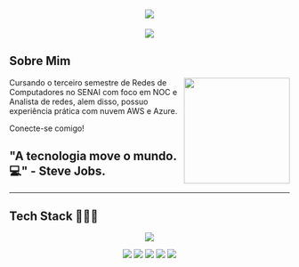<h1 align="center">
<img src="https://capsule-render.vercel.app/api?type=blur&height=300&color=gradient&text=Guilherme%20Coelho%20👾&fontColor=000000&fontSize=0&desc=BEM-VINDO%20AO%20MEU%20GITHUB&descAlign=50&descAlignY=69">
</h1>  

<p align="center">
  <img src="https://readme-typing-svg.herokuapp.com?font=Fira+Code&pause=1000&color=000000&width=435&lines=+Network+Analyst+%7C+NOC+">
</p>  

## Sobre Mim

<img align="right" height="190" src="https://cdn.pixabay.com/animation/2024/05/16/21/45/21-45-34-3_512.gif">

Cursando o terceiro semestre de Redes de Computadores no SENAI com foco em NOC e Analista de redes, alem disso, possuo experiência prática com nuvem AWS e Azure.

Conecte-se comigo!  

## "A tecnologia move o mundo.💻" - Steve Jobs.


----

## Tech Stack 👨🏼‍💻
<p align="center">
  <img src="https://skillicons.dev/icons?i=aws,azure,linux,windows,nginx,grafana,debian,mysql,github,discord,arduino"> 
</p>
<p align="center">
  <img src="https://img.shields.io/badge/Trello-0052CC?logo=trello&logoColor=fff">
  <img src="https://img.shields.io/badge/Google%20Drive-4285F4?logo=googledrive&logoColor=fff)">
  <img src="https://img.shields.io/badge/Brave-FB542B?logo=Brave&logoColor=white">
  <img src="https://img.shields.io/badge/ChatGPT-74aa9c?logo=openai&logoColor=white">
  <img src="https://img.shields.io/badge/Ubuntu-E95420?logo=ubuntu&logoColor=white">
</p>























































































































































































































































































































































































































































































































































































































































































































































































































































































































































































































































































































